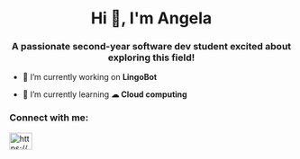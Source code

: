 <h1 align="center">Hi 👋, I'm Angela</h1>
<h3 align="center">A passionate second-year software dev student excited about exploring this field!</h3>

- 🔭 I’m currently working on **LingoBot**

- 🌱 I’m currently learning **☁ Cloud computing**

<h3 align="left">Connect with me:</h3>
<p align="left">
<a href="https://linkedin.com/in/https://www.linkedin.com/in/angela-yu-b7516524a/" target="blank"><img align="center" src="https://raw.githubusercontent.com/rahuldkjain/github-profile-readme-generator/master/src/images/icons/Social/linked-in-alt.svg" alt="https://www.linkedin.com/in/angela-yu-b7516524a/" height="30" width="40" /></a>
</p>

